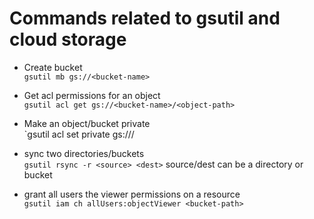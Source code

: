 # Commands related to gsutil and cloud storage

- Create bucket  
  `gsutil mb gs://<bucket-name>`

- Get acl permissions for an object  
  `gsutil acl get gs://<bucket-name>/<object-path>`

- Make an object/bucket private  
  `gsutil acl set private gs://<bucket-name>/<object-path>

- sync two directories/buckets  
  `gsutil rsync -r <source> <dest>`
  source/dest can be a directory or bucket

- grant all users the viewer permissions on a resource  
  `gsutil iam ch allUsers:objectViewer <bucket-path>`
